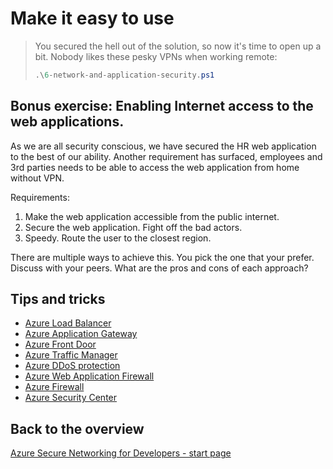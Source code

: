 # Make it easy to use

> You secured the hell out of the solution, so now it's time to open up a bit. Nobody likes these pesky VPNs when working remote:
>
> ```ps1
> .\6-network-and-application-security.ps1
> ```

## Bonus exercise: Enabling Internet access to the web applications.

As we are all security conscious, we have secured the HR web application to the best of our ability. Another requirement has surfaced, employees and 3rd parties needs to be able to access the web application from home without VPN.

Requirements:

1. Make the web application accessible from the public internet.
1. Secure the web application. Fight off the bad actors.
1. Speedy. Route the user to the closest region.

There are multiple ways to achieve this. You pick the one that your prefer. Discuss with your peers. What are the pros and cons of each approach?

## Tips and tricks

- [Azure Load Balancer](https://learn.microsoft.com/azure/load-balancer/load-balancer-overview)
- [Azure Application Gateway](https://learn.microsoft.com/azure/application-gateway/overview)
- [Azure Front Door](https://learn.microsoft.com/azure/frontdoor/front-door-overview)
- [Azure Traffic Manager](https://learn.microsoft.com/azure/traffic-manager/traffic-manager-overview)
- [Azure DDoS protection](https://learn.microsoft.com/azure/ddos-protection/ddos-protection-overview)
- [Azure Web Application Firewall](https://learn.microsoft.com/azure/web-application-firewall/overview)
- [Azure Firewall](https://learn.microsoft.com/azure/firewall/overview)
- [Azure Security Center](https://learn.microsoft.com/azure/security-center/security-center-introduction)

## Back to the overview

[Azure Secure Networking for Developers - start page](/README.md)
